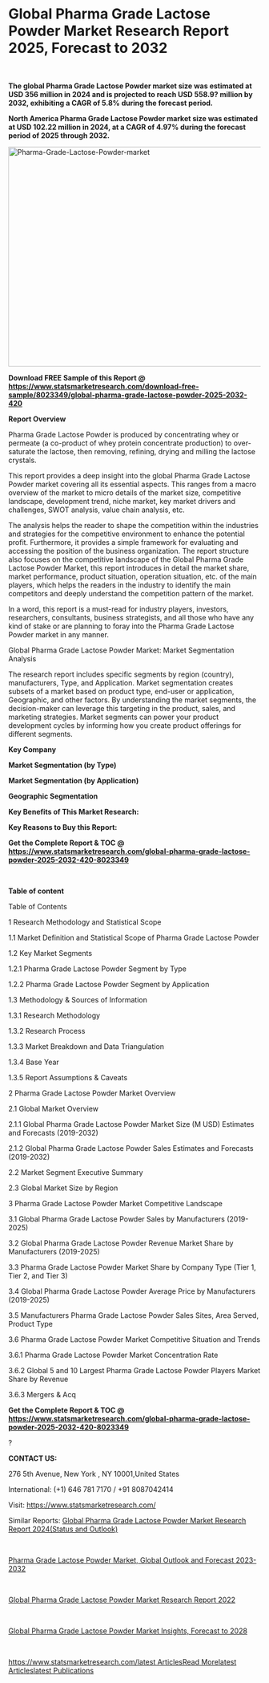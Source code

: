 <h1>Global Pharma Grade Lactose Powder Market Research Report 2025, Forecast to 2032</h1><br/><p><strong>The global Pharma Grade Lactose Powder market size was estimated at USD 356 million in 2024 and is projected to reach USD 558.9? million by 2032, exhibiting a <strong>CAGR</strong> of 5.8% during the forecast period.</strong></p>
 
 
 
 <p><strong>North America Pharma Grade Lactose Powder market size was estimated at USD 102.22 million in 2024, at a <strong>CAGR</strong> of 4.97% during the forecast period of 2025 through 2032.</strong></p>
 
 
 
 <p><img alt="Pharma-Grade-Lactose-Powder-market" src="https://www.grandresearchstore.com/assets/report-images/Pharma_Grade_Lactose_Powder_market.png" style="width: 730px; height: 438px;" /></p>
 
 
 
 <p><strong>Download FREE Sample of this Report @ <a href="https://www.statsmarketresearch.com/download-free-sample/8023349/global-pharma-grade-lactose-powder-2025-2032-420">https://www.statsmarketresearch.com/download-free-sample/8023349/global-pharma-grade-lactose-powder-2025-2032-420</a></strong></p>
 
 
 
 <p><strong>Report Overview</strong></p>
 
 
 
 <p>Pharma Grade Lactose Powder is produced by concentrating whey or permeate (a co-product of whey protein concentrate production) to over-saturate the lactose, then removing, refining, drying and milling the lactose crystals.</p>
 
 
 
 <p>This report provides a deep insight into the global Pharma Grade Lactose Powder market covering all its essential aspects. This ranges from a macro overview of the market to micro details of the market size, competitive landscape, development trend, niche market, key market drivers and challenges, SWOT analysis, value chain analysis, etc.</p>
 
 
 
 <p>The analysis helps the reader to shape the competition within the industries and strategies for the competitive environment to enhance the potential profit. Furthermore, it provides a simple framework for evaluating and accessing the position of the business organization. The report structure also focuses on the competitive landscape of the Global Pharma Grade Lactose Powder Market, this report introduces in detail the market share, market performance, product situation, operation situation, etc. of the main players, which helps the readers in the industry to identify the main competitors and deeply understand the competition pattern of the market.</p>
 
 
 
 <p>In a word, this report is a must-read for industry players, investors, researchers, consultants, business strategists, and all those who have any kind of stake or are planning to foray into the Pharma Grade Lactose Powder market in any manner.</p>
 
 
 
 <p>Global Pharma Grade Lactose Powder Market: Market Segmentation Analysis</p>
 
 
 
 <p>The research report includes specific segments by region (country), manufacturers, Type, and Application. Market segmentation creates subsets of a market based on product type, end-user or application, Geographic, and other factors. By understanding the market segments, the decision-maker can leverage this targeting in the product, sales, and marketing strategies. Market segments can power your product development cycles by informing how you create product offerings for different segments.</p>
 
 
 
 <p><strong>Key Company</strong></p>
 
 
 
 <p><strong>Market Segmentation (by Type)</strong></p>
 
 
 
 <p><strong>Market Segmentation (<strong>by Application</strong>)</strong></p>
 
 
 
 <p><strong>Geographic Segmentation</strong></p>
 
 
 
 <p><strong>Key Benefits of This Market Research:</strong></p>
 
 
 
 <p><strong>Key <strong>Reasons to Buy</strong> this Report:</strong></p>
 
 
 
 <div><b>Get the Complete Report & TOC @ <a href="https://www.statsmarketresearch.com/global-pharma-grade-lactose-powder-2025-2032-420-8023349">https://www.statsmarketresearch.com/global-pharma-grade-lactose-powder-2025-2032-420-8023349</a></b></div>
 
 
 
 <p><br />
 
 <b>Table of content</b></p>
 
 
 
 <p>Table of Contents<br />
 
 1 Research Methodology and Statistical Scope<br />
 
 1.1 Market Definition and Statistical Scope of Pharma Grade Lactose Powder<br />
 
 1.2 Key Market Segments<br />
 
 1.2.1 Pharma Grade Lactose Powder Segment by Type<br />
 
 1.2.2 Pharma Grade Lactose Powder Segment by Application<br />
 
 1.3 Methodology & Sources of Information<br />
 
 1.3.1 Research Methodology<br />
 
 1.3.2 Research Process<br />
 
 1.3.3 Market Breakdown and Data Triangulation<br />
 
 1.3.4 Base Year<br />
 
 1.3.5 Report Assumptions & Caveats<br />
 
 2 Pharma Grade Lactose Powder Market Overview<br />
 
 2.1 Global Market Overview<br />
 
 2.1.1 Global Pharma Grade Lactose Powder Market Size (M USD) Estimates and Forecasts (2019-2032)<br />
 
 2.1.2 Global Pharma Grade Lactose Powder Sales Estimates and Forecasts (2019-2032)<br />
 
 2.2 Market Segment Executive Summary<br />
 
 2.3 Global Market Size by Region<br />
 
 3 Pharma Grade Lactose Powder Market Competitive Landscape<br />
 
 3.1 Global Pharma Grade Lactose Powder Sales by Manufacturers (2019-2025)<br />
 
 3.2 Global Pharma Grade Lactose Powder Revenue Market Share by Manufacturers (2019-2025)<br />
 
 3.3 Pharma Grade Lactose Powder Market Share by Company Type (Tier 1, Tier 2, and Tier 3)<br />
 
 3.4 Global Pharma Grade Lactose Powder Average Price by Manufacturers (2019-2025)<br />
 
 3.5 Manufacturers Pharma Grade Lactose Powder Sales Sites, Area Served, Product Type<br />
 
 3.6 Pharma Grade Lactose Powder Market Competitive Situation and Trends<br />
 
 3.6.1 Pharma Grade Lactose Powder Market Concentration Rate<br />
 
 3.6.2 Global 5 and 10 Largest Pharma Grade Lactose Powder Players Market Share by Revenue<br />
 
 3.6.3 Mergers & Acq</p>
 
 
 
 <div><b>Get the Complete Report & TOC @ <a href="https://www.statsmarketresearch.com/global-pharma-grade-lactose-powder-2025-2032-420-8023349">https://www.statsmarketresearch.com/global-pharma-grade-lactose-powder-2025-2032-420-8023349</a></b></div>
 
 
 
 <p>? </p>
 
 
 
 <p><b>CONTACT US:</b><br />
 
 276 5th Avenue, New York , NY 10001,United States<br />
 
 International: (+1) 646 781 7170 / +91 8087042414<br />
 
 Visit: <a href="https://www.statsmarketresearch.com/">https://www.statsmarketresearch.com/</a><br />
 
 Similar Reports: <a href="https://www.statsmarketresearch.com/global-pharma-grade-lactose-powder-2025-2032-420-8023349">Global Pharma Grade Lactose Powder Market Research Report 2024(Status and Outlook)</a><br />
 
 <br />
 
 <a href="https://www.statsmarketresearch.com/global-pharma-grade-lactose-powder-2025-2032-420-8023349">Pharma Grade Lactose Powder Market, Global Outlook and Forecast 2023-2032</a><br />
 
 <br />
 
 <a href="https://www.statsmarketresearch.com/global-pharma-grade-lactose-powder-2025-2032-420-8023349">Global Pharma Grade Lactose Powder Market Research Report 2022</a><br />
 
 <br />
 
 <a href="https://www.statsmarketresearch.com/global-pharma-grade-lactose-powder-2025-2032-420-8023349">Global Pharma Grade Lactose Powder Market Insights, Forecast to 2028</a><br />
 
 <br />
 
 <a href="https://gyeongbokgung.com">https://www.statsmarketresearch.com/</a><a href="https://hallyeomaritime.com">latest Articles</a><a href="https://jingwansa.com">Read More</a><a href="https://nguoiviet.jp/">latest Articles</a><a href="https://www.intelmarketresearch.com/">latest Publications</a></p>